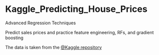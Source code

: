 # Kaggle_Predicting_House_Prices
Advanced Regression Techniques 

Predict sales prices and practice feature engineering, RFs, and gradient boosting

The data is taken from the [@Kaggle repository](https://www.kaggle.com/c/house-prices-advanced-regression-techniques)
